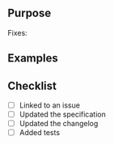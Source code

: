 ## Purpose

Fixes:

## Examples

## Checklist
- [ ] Linked to an issue
- [ ] Updated the specification
- [ ] Updated the changelog
- [ ] Added tests